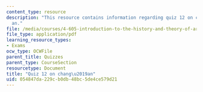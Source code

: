 ```yaml
---
content_type: resource
description: "This resource contains information regarding quiz 12 on chang\u2019\
  an."
file: /media/courses/4-605-introduction-to-the-history-and-theory-of-architecture-spring-2012/054847da229cb0db48bc5de4ce579d21_MIT4_605S12_quiz12.pdf
file_type: application/pdf
learning_resource_types:
- Exams
ocw_type: OCWFile
parent_title: Quizzes
parent_type: CourseSection
resourcetype: Document
title: "Quiz 12 on chang\u2019an"
uid: 054847da-229c-b0db-48bc-5de4ce579d21
---
```

